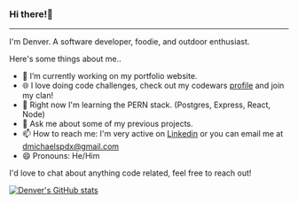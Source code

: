 ### Hi there!👋

---

I'm Denver. A software developer, foodie, and outdoor enthusiast. 

Here's some things about me..

- 🔭 I’m currently working on my portfolio website.
- 🌐 I love doing code challenges, check out my codewars [profile](https://www.codewars.com/users/denvermccarthy) and join my clan!
- 🌱 Right now I'm learning the PERN stack. (Postgres, Express, React, Node)
- 💬 Ask me about some of my previous projects.
- 📫 How to reach me: I'm very active on [Linkedin](https://www.linkedin.com/in/denvermccarthy/) or you can email me at dmichaelspdx@gmail.com
- 😄 Pronouns: He/Him

I'd love to chat about anything code related, feel free to reach out!

[![Denver's GitHub stats](https://github-readme-stats.vercel.app/api?username=denvermccarthy&theme=dark&hide=stars)](https://github.com/anuraghazra/github-readme-stats)
